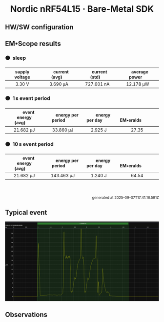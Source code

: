 
<h1 align="center">Nordic nRF54L15 · Bare-Metal SDK</h1>

## HW/SW configuration

## EM&bull;Scope results

<!-- @emscope-pack:start -->


### 🟠&ensp;sleep

| supply voltage | &emsp;current (avg)&emsp; | &emsp;current (std)&emsp; | &emsp;average power&emsp;
|:---:|:---:|:---:|:---:|
| 3.30 V |   3.690 µA | 727.601 nA |  12.178 µW |

### 🟠&ensp;1&thinsp;s event period

| &emsp;&emsp;event energy (avg)&emsp;&emsp; | &emsp;&emsp;energy per period&emsp;&emsp; | &emsp;&emsp;energy per day&emsp;&emsp; | &emsp;&emsp;&emsp;**EM&bull;eralds**&emsp;&emsp;&emsp;
|:---:|:---:|:---:|:---:|
|  21.682 µJ |  33.860 µJ |   2.925 J | 27.35 |

### 🟠&ensp;10&thinsp;s event period

| &emsp;&emsp;event energy (avg)&emsp;&emsp; | &emsp;&emsp;energy per period&emsp;&emsp; | &emsp;&emsp;energy per day&emsp;&emsp; | &emsp;&emsp;&emsp;**EM&bull;eralds**&emsp;&emsp;&emsp;
|:---:|:---:|:---:|:---:|
|  21.682 µJ | 143.463 µJ |   1.240 J | 64.54 |

<br>
<p align="right"><sub>generated at 2025-09-07T17:41:16.591Z</sub></p>
    

<!-- @emscope-pack:end -->

## Typical event

<p align="center">
    <img src="event-C.png" alt="Event" width="900">
</p>

## Observations

